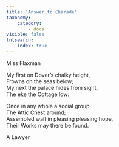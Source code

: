 ```yaml
---
title: 'Answer to Charade'
taxonomy:
    category:
        - docs
visible: false
tntsearch:
    index: true
---
```


<div class="author">Miss Flaxman</div>

My first on Dover’s chalky height,  
Frowns on the seas below;  
My next the palace hides from sight,  
The <span data-tippy="Shepherd’s" class="green">eke the</span> Cottage low: 

Once in any whole a social group,  
<span data-tippy="Assemble here" class="green">The Attic Chest</span> around;  
<span data-tippy="Each silent" class="green">Assembled</span> wait in <span data-tippy="anxious" class="green">pleasing</span> pleasing hope,  
Their Works may there be found.

A Lawyer